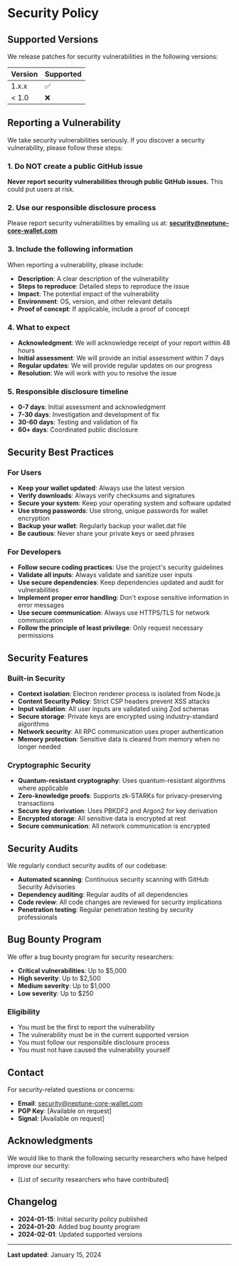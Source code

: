 # Security Policy

## Supported Versions

We release patches for security vulnerabilities in the following versions:

| Version | Supported          |
| ------- | ------------------ |
| 1.x.x   | :white_check_mark: |
| < 1.0   | :x:                |

## Reporting a Vulnerability

We take security vulnerabilities seriously. If you discover a security vulnerability, please follow these steps:

### 1. Do NOT create a public GitHub issue

**Never report security vulnerabilities through public GitHub issues.** This could put users at risk.

### 2. Use our responsible disclosure process

Please report security vulnerabilities by emailing us at: **security@neptune-core-wallet.com**

### 3. Include the following information

When reporting a vulnerability, please include:

- **Description**: A clear description of the vulnerability
- **Steps to reproduce**: Detailed steps to reproduce the issue
- **Impact**: The potential impact of the vulnerability
- **Environment**: OS, version, and other relevant details
- **Proof of concept**: If applicable, include a proof of concept

### 4. What to expect

- **Acknowledgment**: We will acknowledge receipt of your report within 48 hours
- **Initial assessment**: We will provide an initial assessment within 7 days
- **Regular updates**: We will provide regular updates on our progress
- **Resolution**: We will work with you to resolve the issue

### 5. Responsible disclosure timeline

- **0-7 days**: Initial assessment and acknowledgment
- **7-30 days**: Investigation and development of fix
- **30-60 days**: Testing and validation of fix
- **60+ days**: Coordinated public disclosure

## Security Best Practices

### For Users

- **Keep your wallet updated**: Always use the latest version
- **Verify downloads**: Always verify checksums and signatures
- **Secure your system**: Keep your operating system and software updated
- **Use strong passwords**: Use strong, unique passwords for wallet encryption
- **Backup your wallet**: Regularly backup your wallet.dat file
- **Be cautious**: Never share your private keys or seed phrases

### For Developers

- **Follow secure coding practices**: Use the project's security guidelines
- **Validate all inputs**: Always validate and sanitize user inputs
- **Use secure dependencies**: Keep dependencies updated and audit for vulnerabilities
- **Implement proper error handling**: Don't expose sensitive information in error messages
- **Use secure communication**: Always use HTTPS/TLS for network communication
- **Follow the principle of least privilege**: Only request necessary permissions

## Security Features

### Built-in Security

- **Context isolation**: Electron renderer process is isolated from Node.js
- **Content Security Policy**: Strict CSP headers prevent XSS attacks
- **Input validation**: All user inputs are validated using Zod schemas
- **Secure storage**: Private keys are encrypted using industry-standard algorithms
- **Network security**: All RPC communication uses proper authentication
- **Memory protection**: Sensitive data is cleared from memory when no longer needed

### Cryptographic Security

- **Quantum-resistant cryptography**: Uses quantum-resistant algorithms where applicable
- **Zero-knowledge proofs**: Supports zk-STARKs for privacy-preserving transactions
- **Secure key derivation**: Uses PBKDF2 and Argon2 for key derivation
- **Encrypted storage**: All sensitive data is encrypted at rest
- **Secure communication**: All network communication is encrypted

## Security Audits

We regularly conduct security audits of our codebase:

- **Automated scanning**: Continuous security scanning with GitHub Security Advisories
- **Dependency auditing**: Regular audits of all dependencies
- **Code review**: All code changes are reviewed for security implications
- **Penetration testing**: Regular penetration testing by security professionals

## Bug Bounty Program

We offer a bug bounty program for security researchers:

- **Critical vulnerabilities**: Up to $5,000
- **High severity**: Up to $2,500
- **Medium severity**: Up to $1,000
- **Low severity**: Up to $250

### Eligibility

- You must be the first to report the vulnerability
- The vulnerability must be in the current supported version
- You must follow our responsible disclosure process
- You must not have caused the vulnerability yourself

## Contact

For security-related questions or concerns:

- **Email**: security@neptune-core-wallet.com
- **PGP Key**: [Available on request]
- **Signal**: [Available on request]

## Acknowledgments

We would like to thank the following security researchers who have helped improve our security:

- [List of security researchers who have contributed]

## Changelog

- **2024-01-15**: Initial security policy published
- **2024-01-20**: Added bug bounty program
- **2024-02-01**: Updated supported versions

---

**Last updated**: January 15, 2024
